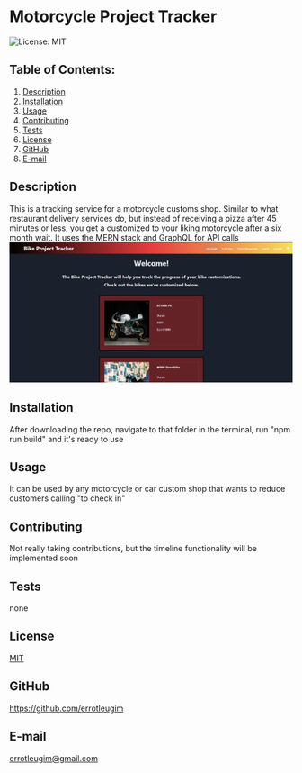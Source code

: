 # Motorcycle Project Tracker

![License: MIT](https://img.shields.io/badge/License-MIT-yellow.svg)

## Table of Contents:
  1. [Description](#description) 
  2. [Installation](#installation)
  3. [Usage](#usage)  
  4. [Contributing](#contributing)
  5. [Tests](#tests)
  6. [License](#license)
  7. [GitHub](#gitHub)
  8. [E-mail](#email)

## Description
This is a tracking service for a motorcycle customs shop. Similar to what restaurant delivery services do, but instead of receiving a pizza after 45 minutes or less, you get a customized to your liking motorcycle after a six month wait. It uses the MERN stack and GraphQL for API calls 
![Screenshot](https://github.com/Team3-bootcamp-project/MotorbikeProjectTracker/blob/main/screenshot.png)
## Installation
After downloading the repo, navigate to that folder in the terminal, run "npm run build" and it's ready to use

## Usage

It can be used by any motorcycle or car custom shop that wants to reduce customers calling "to check in"

## Contributing
Not really taking contributions, but the timeline functionality will be implemented soon

## Tests
none

## License
[MIT](https://choosealicense.com/licenses/mit/)

## GitHub
https://github.com/errotleugim

## E-mail
errotleugim@gmail.com
